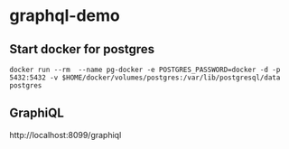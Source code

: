 # graphql-demo

## Start docker for postgres
```
docker run --rm  --name pg-docker -e POSTGRES_PASSWORD=docker -d -p 5432:5432 -v $HOME/docker/volumes/postgres:/var/lib/postgresql/data postgres
```

## GraphiQL
http://localhost:8099/graphiql
